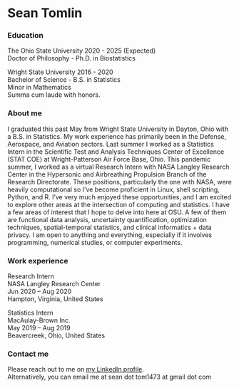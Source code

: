 # Sean Tomlin

### Education 
The Ohio State University       2020 - 2025 (Expected)  
Doctor of Philosophy - Ph.D. in Biostatistics  

Wright State University         2016 - 2020   
Bachelor of Science - B.S. in Statistics  
Minor in Mathematics  
Summa cum laude with honors.  


### About me

I graduated this past May from Wright State University in Dayton, Ohio with a B.S. in Statistics. My work experience has primarily been in the Defense, Aerospace, and Aviation sectors. Last summer I worked as a Statistics Intern in the Scientific Test and Analysis Techniques Center of Excellence (STAT COE) at Wright-Patterson Air Force Base, Ohio. This pandemic summer, I worked as a virtual Research Intern with NASA Langley Research Center in the Hypersonic and Airbreathing Propulsion Branch of the Research Directorate. These positions, particularly the one with NASA, were heavily computational so I’ve become proficient in Linux, shell scripting, Python, and R. I’ve very much enjoyed these opportunities, and I am excited to explore other areas at the intersection of computing and statistics. I have a few areas of interest that I hope to delve into here at OSU. A few of them are functional data analysis, uncertainty quantification, optimization techniques, spatial-temporal statistics, and clinical informatics + data privacy. I am open to anything and everything, especially if it involves programming, numerical studies, or computer experiments. 

### Work experience

Research Intern  
NASA Langley Research Center  
Jun 2020 – Aug 2020  
Hampton, Virginia, United States

Statistics Intern  
MacAulay-Brown Inc.  
May 2019 – Aug 2019  
Beavercreek, Ohio, United States  


### Contact me

Please reach out to me on [my LinkedIn profile](https://www.linkedin.com/in/seantomlinstat/).  
Alternatively, you can email me at sean dot tom1473 at gmail dot com
